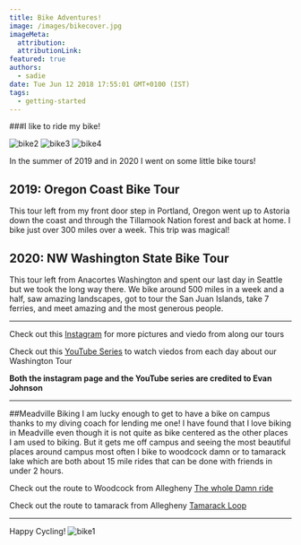 ```yaml
---
title: Bike Adventures!
image: /images/bikecover.jpg
imageMeta:
  attribution:
  attributionLink:
featured: true
authors:
  - sadie
date: Tue Jun 12 2018 17:55:01 GMT+0100 (IST)
tags:
  - getting-started
---
```

###I like to ride my bike!


![bike2](/images/bike2.jpg)
![bike3](/images/bike3.jpg)
![bike4](/images/bike4.jpg)

In the summer of 2019 and in 2020 I went on some little bike tours!

## 2019: Oregon Coast Bike Tour
This tour left from my front door step in Portland, Oregon went up to Astoria down the coast and through the Tillamook Nation forest and back at home. I bike just over 300 miles over a week. This trip was magical!

## 2020: NW Washington State Bike Tour
This tour left from Anacortes Washington and spent our last day in Seattle but we took the long way there. We bike around 500 miles in a week and a half, saw amazing landscapes, got to tour the San Juan Islands, take 7 ferries, and meet amazing and the most generous people.

---

Check out this [Instagram](https://www.instagram.com/evanridesbike/) for more pictures and viedo from along our tours

Check out this [YouTube Series](https://www.youtube.com/playlist?list=PLf4pf3I_QamH1otx09S8fHiRU2-YGjtXs) to watch viedos from each day about our Washington Tour

**Both the instagram page and the YouTube series are credited to Evan Johnson**

---

##Meadville Biking
I am lucky enough to get to have a bike on campus thanks to my diving coach for lending me one! I have found that I love biking in Meadville even though it is not quite as bike centered as the other places I am used to biking. But it gets me off campus and seeing the most beautiful places around campus most often I bike to woodcock damn or to tamarack lake  which are both about 15 mile rides that can be done with friends in under 2 hours.

Check out the route to Woodcock from Allegheny [The whole Damn ride](https://www.strava.com/activities/4067981613)

Check out the route to tamarack from Allegheny [Tamarack Loop](https://www.strava.com/activities/4243221971)

---
Happy Cycling!
![bike1](/images/bike1.jpg)

